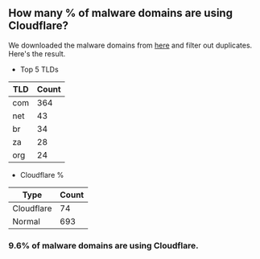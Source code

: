 ## How many % of malware domains are using Cloudflare?


We downloaded the malware domains from [here](https://urlhaus.abuse.ch) and filter out duplicates.
Here's the result.


[//]: # (start replacement)


- Top 5 TLDs

| TLD | Count |
| --- | --- |
| com | 364 |
| net | 43 |
| br | 34 |
| za | 28 |
| org | 24 |


- Cloudflare %

| Type | Count |
| --- | --- |
| Cloudflare | 74 |
| Normal | 693 |


### 9.6% of malware domains are using Cloudflare.
